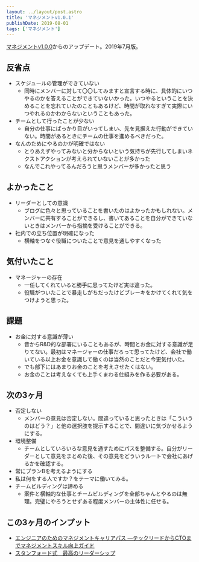 ```yaml
---
layout: ../layout/post.astro
title: 'マネジメントv1.0.1'
publishDate: 2019-08-01
tags: ['マネジメント']
---
```


[マネジメントv1.0.0](/blog/マネジメントv1.0.0/)からのアップデート。2019年7月版。

## 反省点

- スケジュールの管理ができていない
    - 同時にメンバーに対して〇〇してみますと宣言する時に、具体的にいつやるのかを答えることができていないかった。いつやるということを決めることを忘れていたのこともあるけど、時間が取れなすぎて実際にいつやれるのかわからないということもあった。
- チームとして行ったことが少ない
    - 自分の仕事にばっかり目がいってしまい、先を見据えた行動ができていない。時間があるときにチームの仕事を進めるべきだった。
- なんのためにやるのかが明確ではない
    - とりあえずやってみないと分からないという気持ちが先行してしまいネクストアクションが考えられていないことが多かった
    - なんでこれやってるんだろうと思うメンバーが多かったと思う

## よかったこと

- リーダーとしての意識
    - ブログに色々と思っていることを書いたのはよかったかもしれない。メンバーに共有することができるし、書いてあることを自分ができていないときはメンバーから指摘を受けることができる。
- 社内での立ち位置が明確になった
    - 横軸をつなぐ役職についたことで意見を通しやすくなった

## 気付いたこと

- マネージャーの存在
    - 一任してくれていると勝手に思ってたけど実は違った。
    - 役職がついたことで暴走しがちだったけどブレーキをかけてくれて気をつけようと思った。

## 課題

- お金に対する意識が薄い
    - 昔からR&D的な部署にいることもあるが、時間とお金に対する意識が足りてない。最初はマネージャーの仕事だろって思ってたけど、会社で働いている以上お金を意識して働くのは当然のことだと今更気付いた。
    - でも部下にはあまりお金のことを考えさせたくはない。
    - お金のことは考えなくても上手くまわる仕組みを作る必要がある。

## 次の3ヶ月

- 否定しない
    - メンバーの意見は否定しない。間違っていると思ったときは「こういうのはどう？」と他の選択肢を提示することで、間違いに気づかせるようにする。
- 環境整備
    - チームとしていろいろな意見を通すためにパスを整備する。自分がリーダーとして意見をまとめた後、その意見をどういうルートで会社にあげるかを確認する。
- 常にプランBを考えるようにする
- 私は何をする人ですか？をテーマに働いてみる。
- チームビルディングは諦める
    - 案件と横軸的な仕事とチームビルディングを全部ちゃんとやるのは無理。完璧にやろうとせずある程度メンバーの主体性に任せる。

## この3ヶ月のインプット

- [エンジニアのためのマネジメントキャリアパス ―テックリードからCTOまでマネジメントスキル向上ガイド](https://www.amazon.co.jp/dp/4873118484)
- [スタンフォード式　最高のリーダーシップ](https://www.amazon.co.jp/dp/B07QKVL3L7/)
